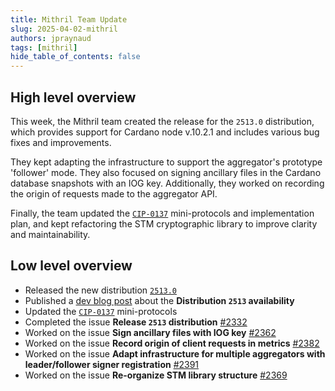 ```yaml
---
title: Mithril Team Update
slug: 2025-04-02-mithril
authors: jpraynaud
tags: [mithril]
hide_table_of_contents: false
---
```


## High level overview

This week, the Mithril team created the release for the `2513.0` distribution, which provides support for Cardano node v.10.2.1 and includes various bug fixes and improvements.

They kept adapting the infrastructure to support the aggregator's prototype 'follower' mode. They also focused on signing ancillary files in the Cardano database snapshots with an IOG key. Additionally, they worked on recording the origin of requests made to the aggregator API.

Finally, the team updated the [`CIP-0137`](https://github.com/cardano-foundation/CIPs/tree/master/CIP-0137) mini-protocols and implementation plan, and kept refactoring the STM cryptographic library to improve clarity and maintainability.

## Low level overview

- Released the new distribution [`2513.0`](https://github.com/input-output-hk/mithril/releases/tag/2513.0)
- Published a [dev blog post](https://mithril.network/doc/dev-blog/2025/03/28/distribution-2513) about the **Distribution `2513` availability**
- Updated the [`CIP-0137`](https://github.com/cardano-foundation/CIPs/tree/master/CIP-0137) mini-protocols
- Completed the issue **Release `2513` distribution** [#2332](https://github.com/input-output-hk/mithril/issues/2332)
- Worked on the issue **Sign ancillary files with IOG key** [#2362](https://github.com/input-output-hk/mithril/issues/2362)
- Worked on the issue **Record origin of client requests in metrics** [#2382](https://github.com/input-output-hk/mithril/issues/2382)
- Worked on the issue **Adapt infrastructure for multiple aggregators with leader/follower signer registration** [#2391](https://github.com/input-output-hk/mithril/issues/2391)
- Worked on the issue **Re-organize STM library structure** [#2369](https://github.com/input-output-hk/mithril/issues/2369)
